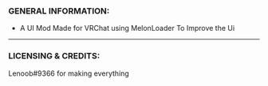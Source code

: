 ### GENERAL INFORMATION:

- A UI Mod Made for VRChat using MelonLoader To Improve the Ui

---

### LICENSING & CREDITS:

Lenoob#9366 for making everything
